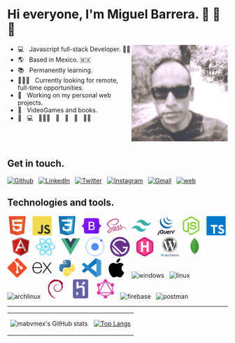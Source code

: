 
<!--
**mabvmex/mabvmex** is a ✨ _special_ ✨ repository because its `README.md` (this file) appears on your GitHub profile.

Here are some ideas to get you started:

- 🔭 I’m currently working on ...
- 🌱 I’m currently learning ...
- 👯 I’m looking to collaborate on ...
- 🤔 I’m looking for help with ...
- 💬 Ask me about ...
- 📫 How to reach me: ...
- 😄 Pronouns: ...
- ⚡ Fun fact: ...
-->

# Hi everyone, I'm Miguel Barrera. 👋 🤙 🖖 
<img width="220px" align="right" border-radius="50px" alt="developer" src="./images/selfie-1.jpeg"/>

- 💻 &nbsp; Javascript full-stack Developer. 😵‍💫
- 🌎 &nbsp; Based in Mexico. 🇲🇽
- 📚 &nbsp; Permanently learning. 
- 🧑🏽‍💻 &nbsp; Currently looking for remote, full-time opportunities. 
- 🚀 &nbsp; Working on my personal web projects.
- 👾 &nbsp; VideoGames and books.
- 🚀 &nbsp; 💻 &nbsp; 🧑🏽‍💻 &nbsp; 🌮 &nbsp; 🍕 &nbsp; 😬 &nbsp; 😵‍💫 &nbsp;

<br>
<br>

## Get in touch.

[![Github](https://img.shields.io/badge/-GitHub-black?style=for-the-badge&logo=github&logoColor=white)](https://github.com/mabvmex) &nbsp; [![LinkedIn](https://img.shields.io/badge/-LinkedIn-blue?style=for-the-badge&logo=linkedin&logoColor=white)](https://linkedin.com/in/mabvmex) &nbsp;  [![Twitter](https://img.shields.io/badge/-Twitter-blue?style=for-the-badge&logo=twitter&logoColor=white)](https://twitter.com/mabvmex) &nbsp; [![Instagram](https://img.shields.io/badge/-Instagram-c4405f?style=for-the-badge&logo=instagram&logoColor=white)](https://instagram.com/mabvmex) &nbsp; [![Gmail](https://img.shields.io/badge/-Gmail-c14436?style=for-the-badge&logo=gmail&logoColor=white)](mailto:mabvmex@gmail.com) &nbsp; [![web](https://img.shields.io/badge/-Web-7f29ce?style=for-the-badge&logo=microsoft-edge&logoColor=white)](https://mabvmex.github.io/mabvmex-gitblog/)

## Technologies and tools.

<p> 
<img width="45px" src="https://raw.githubusercontent.com/devicons/devicon/master/icons/html5/html5-original.svg" alt="javascript"/> &nbsp;
<img width="45px" src="https://raw.githubusercontent.com/devicons/devicon/master/icons/javascript/javascript-original.svg" alt="javascript"/> &nbsp;
<img width="45px" src="https://raw.githubusercontent.com/devicons/devicon/master/icons/css3/css3-original.svg" alt="css3"/> &nbsp;
<img width="45px" src="https://raw.githubusercontent.com/devicons/devicon/master/icons/bootstrap/bootstrap-original.svg" alt="bootstrap"/> &nbsp;
<img width="45px" src="https://raw.githubusercontent.com/devicons/devicon/master/icons/sass/sass-original.svg" alt="sass"/> &nbsp;
<img width="45px" src="https://raw.githubusercontent.com/devicons/devicon/master/icons/tailwindcss/tailwindcss-plain.svg" alt="tailwindcss"/> &nbsp;
<img width="45px" src="https://raw.githubusercontent.com/devicons/devicon/master/icons/jquery/jquery-original-wordmark.svg" alt="jquery"/> &nbsp;
<img width="45px" src="https://raw.githubusercontent.com/devicons/devicon/master/icons/nodejs/nodejs-original.svg" alt="nodejs"/> &nbsp;
<img width="45px" src="https://raw.githubusercontent.com/devicons/devicon/master/icons/typescript/typescript-original.svg" alt="typescript"/> &nbsp;
<img width="45px" src="https://raw.githubusercontent.com/devicons/devicon/master/icons/angularjs/angularjs-original.svg" alt="angularjs"/> &nbsp;
<img width="45px" src="https://raw.githubusercontent.com/devicons/devicon/master/icons/react/react-original.svg" alt="react"/> &nbsp;
<img width="45px" src="https://raw.githubusercontent.com/devicons/devicon/master/icons/vuejs/vuejs-original.svg" alt="vuejs"/> &nbsp;
<img width="45px" src="https://raw.githubusercontent.com/devicons/devicon/master/icons/ionic/ionic-original.svg" alt="ionic"/> &nbsp;
<img width="45px" src="https://raw.githubusercontent.com/devicons/devicon/master/icons/gatsby/gatsby-original.svg" alt="gatsby"/> &nbsp;
<img width="45px" src="https://raw.githubusercontent.com/devicons/devicon/master/icons/hugo/hugo-original.svg" alt="hugo"/> &nbsp;
<img width="45px" src="https://raw.githubusercontent.com/devicons/devicon/master/icons/wordpress/wordpress-original.svg" alt="wordpress"/> &nbsp;
<img width="45px" src="https://raw.githubusercontent.com/devicons/devicon/master/icons/mongodb/mongodb-original.svg"/> &nbsp;
<img width="45px" src="https://raw.githubusercontent.com/devicons/devicon/master/icons/git/git-original.svg" alt="git"/> &nbsp;
<img width="45px" src="https://raw.githubusercontent.com/devicons/devicon/master/icons/express/express-original.svg" alt="express"/> &nbsp;
<img width="45px" src="https://raw.githubusercontent.com/devicons/devicon/master/icons/python/python-original.svg" alt="python"/> &nbsp;
<img width="45px" src="https://raw.githubusercontent.com/devicons/devicon/master/icons/vscode/vscode-original.svg" alt="vscode"/> &nbsp;
<img width="45px" src="https://raw.githubusercontent.com/devicons/devicon/master/icons/apple/apple-original.svg" alt="apple"/> &nbsp;
<img width="45px" src="https://www.vectorlogo.zone/logos/microsoft/microsoft-icon.svg" alt="windows"/> &nbsp;
<img width="45px" src="https://www.vectorlogo.zone/logos/linux/linux-icon.svg" alt="linux"/> &nbsp;
<img width="45px" src="https://www.vectorlogo.zone/logos/archlinux/archlinux-icon.svg" alt="archlinux"/> &nbsp;
<img width="45px" src="https://raw.githubusercontent.com/devicons/devicon/master/icons/debian/debian-original.svg" alt="debian"/> &nbsp;
<img width="45px" src="https://raw.githubusercontent.com/devicons/devicon/master/icons/heroku/heroku-plain.svg" alt="heroku"/> &nbsp;
<img width="45px" src="https://raw.githubusercontent.com/devicons/devicon/master/icons/graphql/graphql-plain.svg" alt="graphql"/> &nbsp;
<img width="45px" src="https://www.vectorlogo.zone/logos/firebase/firebase-icon.svg" alt="firebase"/> &nbsp;
<img width="45px" src="https://www.vectorlogo.zone/logos/getpostman/getpostman-icon.svg" alt="postman"/> &nbsp;

</p>
<hr>

<table align="center">
 <tr>
  <td align="center">
  
  ![mabvmex's GitHub stats](https://github-readme-stats.vercel.app/api?username=mabvmex&show_icons=true&theme=midnight-purple)

  </td>
  <td>
  
   [![Top Langs](https://github-readme-stats.vercel.app/api/top-langs/?username=mabvmex&layout=compact&theme=midnight-purple)](https://github.com/mabvmex/github-readme-stats)
   
  </td>
 </tr>   
</table>



<!-- COMMENTS

<img width="50%" align="right" alt="developer" src = "https://www.simplilearn.com/ice9/free_resources_article_thumb/full_front_back.jpg"/>
<img width="50%" align="right" alt="developer" src = "./images/tux.jpeg"/>

Sources:
- DevIcons: https://github.com/devicons/devicon/tree/master/icons / https://devicon.dev/
- Vector Logos: https://www.vectorlogo.zone/logos
- Badges Generator: https://shields.io/
- GitHub Readme Stats: https://github.com/anuraghazra/github-readme-stats
- https://readme-typing-svg.herokuapp.com/demo/
- logo=microstrategy -

  ![mabvmex's GitHub stats](https://github-readme-stats.vercel.app/api?username=mabvmex&show_icons=true&theme=midnight-purple)

  [![Top Langs](https://github-readme-stats.vercel.app/api/top-langs/?username=mabvmex&layout=compact&theme=midnight-purple)](https://github.com/mabvmex/github-readme-stats)

  [![Top Langs](https://github-readme-stats.vercel.app/api/top-langs/?username=mabvmex&langs_count=8&theme=midnight-purple)](https://github.com/mabvmex/github-readme-stats)

 [![Readme Card](https://github-readme-stats.vercel.app/api/pin/?username=mabvmex&repo=mabvmex&theme=midnight-purple)](https://github.com/mabvmex/mabvmex)

  [![Readme Card](https://github-readme-stats.vercel.app/api/pin/?username=anuraghazra&repo=github-readme-stats&theme=midnight-purple)](https://github.com/anuraghazra/anuraghazra-readme-stats)
 
 -->
